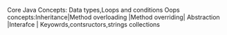 Core Java Concepts:
Data types,Loops and conditions
Oops concepts:Inheritance|Method overloading |Method overriding| Abstraction |Interafce |
Keyowrds,contsructors,strings
collections
